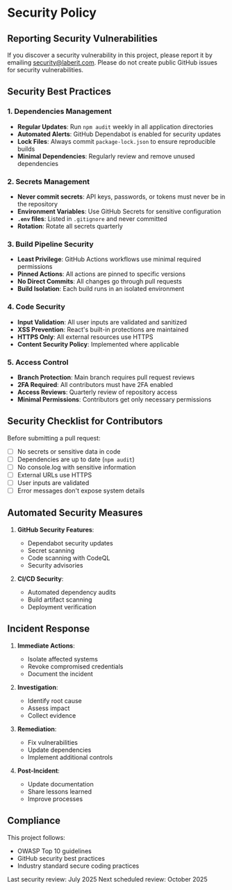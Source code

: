 # Security Policy

## Reporting Security Vulnerabilities

If you discover a security vulnerability in this project, please report it by emailing security@laberit.com. Please do not create public GitHub issues for security vulnerabilities.

## Security Best Practices

### 1. Dependencies Management

- **Regular Updates**: Run `npm audit` weekly in all application directories
- **Automated Alerts**: GitHub Dependabot is enabled for security updates
- **Lock Files**: Always commit `package-lock.json` to ensure reproducible builds
- **Minimal Dependencies**: Regularly review and remove unused dependencies

### 2. Secrets Management

- **Never commit secrets**: API keys, passwords, or tokens must never be in the repository
- **Environment Variables**: Use GitHub Secrets for sensitive configuration
- **`.env` files**: Listed in `.gitignore` and never committed
- **Rotation**: Rotate all secrets quarterly

### 3. Build Pipeline Security

- **Least Privilege**: GitHub Actions workflows use minimal required permissions
- **Pinned Actions**: All actions are pinned to specific versions
- **No Direct Commits**: All changes go through pull requests
- **Build Isolation**: Each build runs in an isolated environment

### 4. Code Security

- **Input Validation**: All user inputs are validated and sanitized
- **XSS Prevention**: React's built-in protections are maintained
- **HTTPS Only**: All external resources use HTTPS
- **Content Security Policy**: Implemented where applicable

### 5. Access Control

- **Branch Protection**: Main branch requires pull request reviews
- **2FA Required**: All contributors must have 2FA enabled
- **Access Reviews**: Quarterly review of repository access
- **Minimal Permissions**: Contributors get only necessary permissions

## Security Checklist for Contributors

Before submitting a pull request:

- [ ] No secrets or sensitive data in code
- [ ] Dependencies are up to date (`npm audit`)
- [ ] No console.log with sensitive information
- [ ] External URLs use HTTPS
- [ ] User inputs are validated
- [ ] Error messages don't expose system details

## Automated Security Measures

1. **GitHub Security Features**:
   - Dependabot security updates
   - Secret scanning
   - Code scanning with CodeQL
   - Security advisories

2. **CI/CD Security**:
   - Automated dependency audits
   - Build artifact scanning
   - Deployment verification

## Incident Response

1. **Immediate Actions**:
   - Isolate affected systems
   - Revoke compromised credentials
   - Document the incident

2. **Investigation**:
   - Identify root cause
   - Assess impact
   - Collect evidence

3. **Remediation**:
   - Fix vulnerabilities
   - Update dependencies
   - Implement additional controls

4. **Post-Incident**:
   - Update documentation
   - Share lessons learned
   - Improve processes

## Compliance

This project follows:
- OWASP Top 10 guidelines
- GitHub security best practices
- Industry standard secure coding practices

Last security review: July 2025
Next scheduled review: October 2025